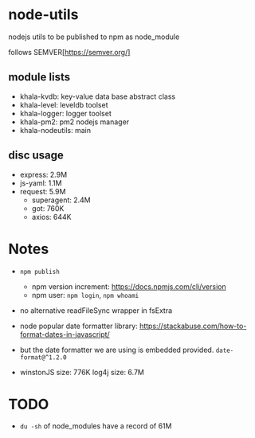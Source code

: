 # node-utils
nodejs utils to be published to npm as node_module

follows SEMVER[https://semver.org/]


## module lists
- khala-kvdb:   key-value data base abstract class
- khala-level:  leveldb toolset
- khala-logger: logger toolset 
- khala-pm2:    pm2 nodejs manager
- khala-nodeutils:  main

## disc usage
- express: 2.9M
- js-yaml: 1.1M
- request: 5.9M
    - superagent:   2.4M
    - got:          760K 
    - axios:        644K
# Notes
- `npm publish`
    - npm version increment: https://docs.npmjs.com/cli/version
    - npm user: `npm login`,  `npm whoami`
- no alternative readFileSync wrapper in fsExtra
- node popular date formatter library: https://stackabuse.com/how-to-format-dates-in-javascript/
- but the date formatter we are using is embedded provided. `date-format@^1.2.0`

- winstonJS size: 776K    log4j size: 6.7M

# TODO
- `du -sh` of node_modules have a record of 61M
